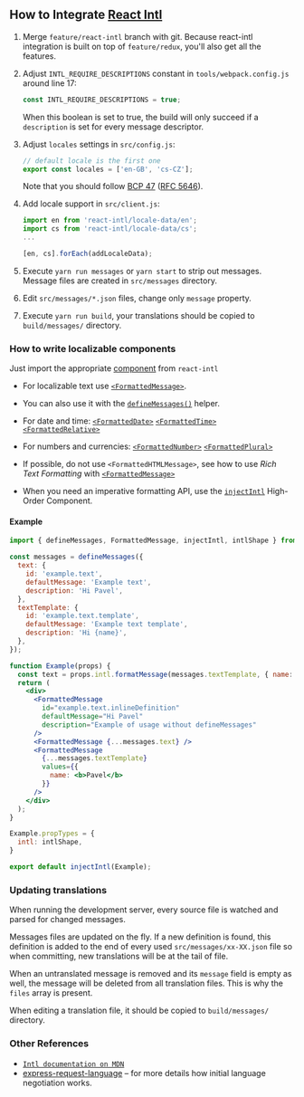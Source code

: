 ## How to Integrate [React Intl](https://github.com/yahoo/react-intl#react-intl)

 1. Merge `feature/react-intl` branch with git.
    Because react-intl integration is built on top of `feature/redux`, you'll also get all the features.

 2. Adjust `INTL_REQUIRE_DESCRIPTIONS` constant in `tools/webpack.config.js` around line 17:
    ```js
    const INTL_REQUIRE_DESCRIPTIONS = true;
    ```
    When this boolean is set to true, the build will only succeed if a `description` is set for every message descriptor.

 3. Adjust `locales` settings in `src/config.js`:
    ```js
    // default locale is the first one
    export const locales = ['en-GB', 'cs-CZ'];
    ```
    Note that you should follow
    [BCP 47](https://tools.ietf.org/html/bcp47)
    ([RFC 5646](https://tools.ietf.org/html/rfc5646)).

 4. Add locale support in `src/client.js`:
    ```js
    import en from 'react-intl/locale-data/en';
    import cs from 'react-intl/locale-data/cs';
    ...

    [en, cs].forEach(addLocaleData);
    ```

 5. Execute `yarn run messages` or `yarn start` to strip out messages.
    Message files are created in `src/messages` directory.

 6. Edit `src/messages/*.json` files, change only `message` property.

 7. Execute `yarn run build`,
    your translations should be copied to `build/messages/` directory.


### How to write localizable components

Just import the appropriate [component](https://github.com/yahoo/react-intl/wiki#the-react-intl-module) from `react-intl`

- For localizable text use
[`<FormattedMessage>`](https://github.com/yahoo/react-intl/wiki/Components#formattedmessage).
- You can also use it with
the [`defineMessages()`](https://github.com/yahoo/react-intl/wiki/API#definemessages) helper.

- For date and time:
[`<FormattedDate>`](https://github.com/yahoo/react-intl/wiki/Components#formatteddate)
[`<FormattedTime>`](https://github.com/yahoo/react-intl/wiki/Components#formattedtime)
[`<FormattedRelative>`](https://github.com/yahoo/react-intl/wiki/Components#formattedrelative)

- For numbers and currencies:
[`<FormattedNumber>`](https://github.com/yahoo/react-intl/wiki/Components#formattednumber)
[`<FormattedPlural>`](https://github.com/yahoo/react-intl/wiki/Components#formattedplural)

- If possible, do not use `<FormattedHTMLMessage>`, see how to use *Rich Text Formatting* with
[`<FormattedMessage>`](https://github.com/yahoo/react-intl/wiki/Components#formattedmessage)

- When you need an imperative formatting API, use the [`injectIntl`](https://github.com/yahoo/react-intl/wiki/API#injectintl) High-Order Component.

#### Example

```jsx
import { defineMessages, FormattedMessage, injectIntl, intlShape } from 'react-intl';

const messages = defineMessages({
  text: {
    id: 'example.text',
    defaultMessage: 'Example text',
    description: 'Hi Pavel',
  },
  textTemplate: {
    id: 'example.text.template',
    defaultMessage: 'Example text template',
    description: 'Hi {name}',
  },
});

function Example(props) {
  const text = props.intl.formatMessage(messages.textTemplate, { name: 'Pavel'});
  return (
    <div>
      <FormattedMessage
        id="example.text.inlineDefinition"
        defaultMessage="Hi Pavel"
        description="Example of usage without defineMessages"
      />
      <FormattedMessage {...messages.text} />
      <FormattedMessage
        {...messages.textTemplate}
        values={{
          name: <b>Pavel</b>
        }}
      />
    </div>
  );
}

Example.propTypes = {
  intl: intlShape,
}

export default injectIntl(Example);
```

### Updating translations

When running the development server, every source file is watched and parsed for changed messages.

Messages files are updated on the fly.
If a new definition is found, this definition is added to the end of every used `src/messages/xx-XX.json` file so when committing, new translations will be at the tail of file.

When an untranslated message is removed and its `message` field is empty as well, the message will be deleted from all translation files. This is why the `files` array is present.

When editing a translation file, it should be copied to `build/messages/` directory.

### Other References

 * [`Intl documentation on MDN`](https://developer.mozilla.org/en/docs/Web/JavaScript/Reference/Global_Objects/Intl)
 * [express-request-language](https://github.com/tinganho/express-request-language#readme)
  – for more details how initial language negotiation works.
